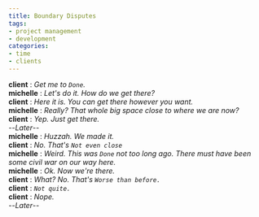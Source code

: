 ```yaml
---
title: Boundary Disputes
tags:
- project management
- development
categories:
- time
- clients
---
```


**client** : *Get me to `Done`.*  
**michelle** : *Let's do it. How do we get there?*  
**client** : *Here it is. You can get there however you want.*  
**michelle** : *Really? That whole big space close to where we are now?*  
**client** : *Yep. Just get there.*  
--*Later*--  
**michelle** : *Huzzah. We made it.*  
**client** : *No. That's `Not even close`*  
**michelle** : *Weird. This was `Done` not too long ago. There must have been some civil war on our way here.*  
**michelle** : *Ok. Now we're there.*  
**client** : *What? No. That's `Worse than before.`*  
**client** : *`Not quite.`*  
**client** : *Nope.*  
--*Later*--

